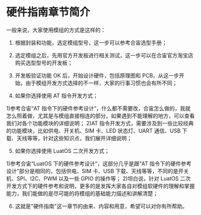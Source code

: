 # 硬件指南章节简介
一般来说，大家使用模组的方式是这样的：

1. 根据封装和功能，选定模组型号，这一步可以参考合宙选型手册；

2. 选定模组之后，先用官方开发板进行相关测试，这一步可以在合宙官方淘宝店购买选型型号的开发板；

3. 开发板验证功能 OK 后，开始设计硬件，包括原理图和 PCB，从这一步开始，由于模组开发方式选择的不一样，大家的行事习惯也会有所不同；

4. 如果你选择使用 AT 指令开发方式；

1)参考合宙“AT 指令下的硬件参考设计”，什么都不需要改，合宙怎么做的，我就怎么照着做，尤其是与模组直接相连的部分，如果遇到不能理解的地方，可以查看我们对各个功能模块的详细说明；
2)AT 指令开发方式，需要涉及到一些比较经典的功能模块，比如供电、开关机、SIM 卡、LED 状态灯、UART 通信、USB 下载、天线等等，针对这些知识点，我们展开详细说明；

5. 如果你选择使用 LuatOS 二次开发方式；

1)参考合宙“LuatOS 下的硬件参考设计”，这部分几乎是跟“AT 指令下的硬件参考设计”部分是相同的，包括供电、SIM 卡、USB 下载、天线等等，不同的是开关机、SPI、I2C、PWM 以及一些 GPIO 的操作等；
2)坦白说，针对 LuatOS 二次开发方式下的硬件参考和说明，更多的是发挥大家各自对模组软硬件的理解和掌握能力，我们能做的是尽可能的将模组的基础能力描述和讲解清楚；

6. 这就是"硬件指南"这一章节的由来、内容和用意，希望可以对你有所帮助。
